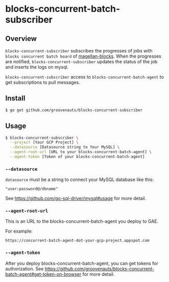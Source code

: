 # blocks-concurrent-batch-subscriber

## Overview

`blocks-concurrent-subscriber` subscribes the progresses of jobs with `blocks concurrent batch board` of [magellan-blocks](https://www.magellanic-clouds.com/blocks/).
When the progresses are notified, `blocks-concurrent-subscriber` updates the status of the job and inserts the logs on mysql.

`blocks-concurrent-subscriber` access to `blocks-concurrent-batch-agent` to get subscriptions to pull messages.

## Install

```bash
$ go get github.com/groovenauts/blocks-concurrent-subscriber
```

## Usage

```bash
$ blocks-concurrent-subscriber \
  --project [Your GCP Project] \
  --datasource [Datasource string to Your MySQL] \
  --agent-root-url [URL to your blocks-concurrent-batch-agent] \
  --agent-token [Token of your blocks-concurrent-batch-agent]
```

### `--datasource`

`datasource` must be a string to connect your MySQL database like this:

```
"user:password@/dbname"
```

See https://github.com/go-sql-driver/mysql#usage for more detail.

### `--agent-root-url`

This is an URL to the blocks-concurrent-batch-agent you deploy to GAE.

For example:

```
https://concurrent-batch-agent-dot-your-gcp-project.appspot.com
```

### `--agent-token`

After you deploy blocks-concurrent-batch-agent, you can get tokens for authorization.
See https://github.com/groovenauts/blocks-concurrent-batch-agent#get-token-on-browser for more detail.
